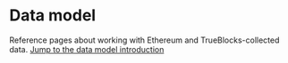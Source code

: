 # Data model

Reference pages about working with Ethereum and TrueBlocks-collected data.
[Jump to the data model introduction](./intro)

